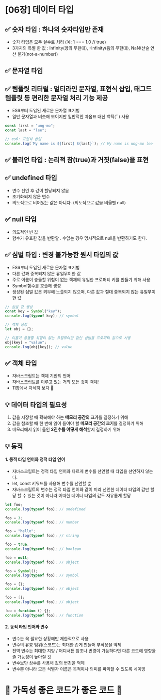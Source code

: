 # [06장] 데이터 타입

## ✅ 숫자 타입 : 하나의 숫자타입만 존재

- 숫자 타입은 모두 실수로 처리 (예: 1 === 1.0 // true)
- 3가지의 특별 한 값 : Infinity(양의 무한대), -Infinity(음의 무한대), NaN(산술 연산 불가(not-a-number))

## ✅ 문자열 타입

## ✅ 템플릿 리터럴 : 멀티라인 문자열, 표현식 삽입, 태그드 템플릿 등 편리한 문자열 처리 기능 제공

- ES6부터 도입된 새로운 문자열 표기법
- 일반 문자열과 비슷해 보이지만 일반적인 따옴표 대신 백틱(``) 사용

```jsx
const first = "ung-mo";
const last = "lee";

// es6: 표현식 삽입
console.log(`My name is ${first} ${last}`); // My name is ung-mo lee
```

## ✅ 불리언 타입 : 논리적 참(true)과 거짓(false)을 표현

## ✅ undefined 타입

- 변수 선언 후 값이 할당되지 않음
- 초기화되지 않은 변수
- 의도적으로 비어있는 값은 아니다. (의도적으로 값을 비울땐 null)

## ✅ null 타입

- 의도적인 빈 값
- 함수가 유효한 값을 반환할 . 수없는 경우 명시적으로 null을 반환하기도 한다.

## ✅ 심벌 타입 : 변경 불가능한 원시 타입의 값

- ES6부터 도입된 새로운 문자열 표기법
- 다른 값과 중복되지 않은 유일무이한 값
- 주로 이름이 충돌할 위험이 없는 객체의 유일한 프로퍼티 키를 만들기 위해 사용
- Symbol함수를 호출해 생성
- 생성된 심벌 값은 외부에 노출되지 않으며, 다른 값과 절대 중복되지 않는 유일무이한 값

```jsx
// 심벌 값 생성
const key = Symbol("key");
console.log(typeof key); // symbol

// 객체 생성
let obj = {};

// 이름이 총돌할 위험이 없는 유일무이한 값인 심벌을 프로퍼티 값으로 사용
obj[key] = "value";
console.log(obj[key]); // value
```

## ✅ 객체 타입

- 자바스크립트는 객체 기반의 언어
- 자바스크립트를 이루고 있는 거의 모든 것이 객체!
- 11장에서 자세히 보자 ​🎀

## 💡 데이터 타입의 필요성

1. 값을 저장할 때 확복해야 하는 **메모리 공간의 크기**를 결정하기 위해
2. 값을 참조할 때 한 번에 읽어 들여야 할 **메모리 공간의 크기**를 결정하기 위해
3. 메모리에서 읽어 들인 **2진수를 어떻게 해석**할지 결정하기 위해

## 💡 동적

#### 1. 동적 타입 언어와 정적 타입 언어

- 자바스크립트는 정적 타입 언어와 다르게 변수를 선언할 때 타입을 선언하지 않는다.
- let, const 키워드를 사용해 변수를 선언할 뿐
- 자바스크립트의 변수는 정적 타입 언어와 같이 미리 선언한 데이터 타입의 값만 할당 할 수 있는 것이 아니라 어떠한 데이터 타입의 값도 자유롭게 할당

```jsx
let foo;
console.log(typeof foo); // undefined

foo = 3;
console.log(typeof foo); // number

foo = "hello";
console.log(typeof foo); // string

foo = true;
console.log(typeof foo); // boolean

foo = null;
console.log(typeof foo); // object

foo = Symbol();
console.log(typeof foo); // symbol

foo = {};
console.log(typeof foo); // object

foo = [];
console.log(typeof foo); // object

foo = function () {};
console.log(typeof foo); // function
```

#### 2. 동적 타입 언어와 변수

- 변수는 꼭 필요한 상황에만 제한적으로 사용
- 변수의 유효 범위(스코프)는 최대한 좁게 만들어 부작용을 억제
- 전역 변수는 최대한 지양 / 어디서든 참조나 변경이 가능하다면 다른 코드에 영향을 줄 가능성이 높아질 것
- 변수보단 상수를 사용해 값의 변경을 억제
- 변수뿐 아니라 모든 식별자 이름은 목적이나 의미를 파악할 수 있도록 네이밍

# 👑 가독성 좋은 코드가 좋은 코드 👑
